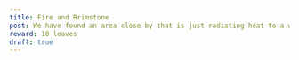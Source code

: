 ```yaml
---
title: Fire and Brimstone
post: We have found an area close by that is just radiating heat to a wild degree. We need someone to check it out and make sure it is ok before we use it for warm naps. 
reward: 10 leaves
draft: true
---
```


